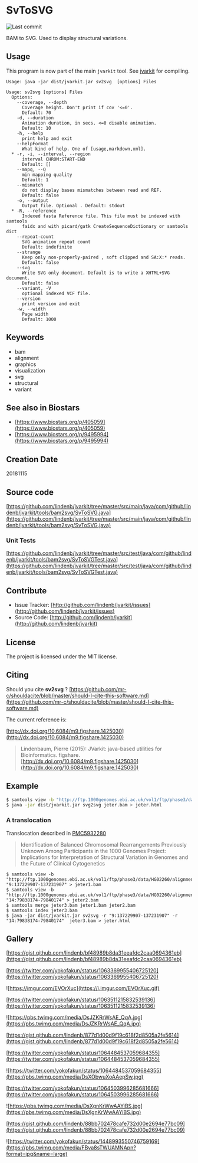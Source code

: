 # SvToSVG

![Last commit](https://img.shields.io/github/last-commit/lindenb/jvarkit.png)

BAM to SVG. Used to display structural variations.


## Usage


This program is now part of the main `jvarkit` tool. See [jvarkit](JvarkitCentral.md) for compiling.


```
Usage: java -jar dist/jvarkit.jar sv2svg  [options] Files

Usage: sv2svg [options] Files
  Options:
    --coverage, --depth
      Coverage height. Don't print if cov '<=0'.
      Default: 70
    -d, --duration
      Animation duration, in secs. <=0 disable animation.
      Default: 10
    -h, --help
      print help and exit
    --helpFormat
      What kind of help. One of [usage,markdown,xml].
  * -r, -i, --interval, --region
      interval CHROM:START-END
      Default: []
    --mapq, --Q
      min mapping quality
      Default: 1
    --mismatch
      do not display bases mismatches between read and REF.
      Default: false
    -o, --output
      Output file. Optional . Default: stdout
  * -R, --reference
      Indexed fasta Reference file. This file must be indexed with samtools 
      faidx and with picard/gatk CreateSequenceDictionary or samtools dict
    --repeat-count
      SVG animation repeat count
      Default: indefinite
    --strange
      Keep only non-properly-paired , soft clipped and SA:X:* reads.
      Default: false
    --svg
      Write SVG only document. Default is to write a XHTML+SVG document.
      Default: false
    --variant, -V
      optional indexed VCF file.
    --version
      print version and exit
    -w, --width
      Page width
      Default: 1000

```


## Keywords

 * bam
 * alignment
 * graphics
 * visualization
 * svg
 * structural
 * variant



## See also in Biostars

 * [https://www.biostars.org/p/405059](https://www.biostars.org/p/405059)
 * [https://www.biostars.org/p/9495994](https://www.biostars.org/p/9495994)



## Creation Date

20181115

## Source code 

[https://github.com/lindenb/jvarkit/tree/master/src/main/java/com/github/lindenb/jvarkit/tools/bam2svg/SvToSVG.java](https://github.com/lindenb/jvarkit/tree/master/src/main/java/com/github/lindenb/jvarkit/tools/bam2svg/SvToSVG.java)

### Unit Tests

[https://github.com/lindenb/jvarkit/tree/master/src/test/java/com/github/lindenb/jvarkit/tools/bam2svg/SvToSVGTest.java](https://github.com/lindenb/jvarkit/tree/master/src/test/java/com/github/lindenb/jvarkit/tools/bam2svg/SvToSVGTest.java)


## Contribute

- Issue Tracker: [http://github.com/lindenb/jvarkit/issues](http://github.com/lindenb/jvarkit/issues)
- Source Code: [http://github.com/lindenb/jvarkit](http://github.com/lindenb/jvarkit)

## License

The project is licensed under the MIT license.

## Citing

Should you cite **sv2svg** ? [https://github.com/mr-c/shouldacite/blob/master/should-I-cite-this-software.md](https://github.com/mr-c/shouldacite/blob/master/should-I-cite-this-software.md)

The current reference is:

[http://dx.doi.org/10.6084/m9.figshare.1425030](http://dx.doi.org/10.6084/m9.figshare.1425030)

> Lindenbaum, Pierre (2015): JVarkit: java-based utilities for Bioinformatics. figshare.
> [http://dx.doi.org/10.6084/m9.figshare.1425030](http://dx.doi.org/10.6084/m9.figshare.1425030)


## Example

```bash
$ samtools view -b "http://ftp.1000genomes.ebi.ac.uk/vol1/ftp/phase3/data/NA20845/high_coverage_alignment/NA20845.wgs.ILLUMINA.bwa.GIH.high_cov_pcr_free.20140203.bam" "7:8352157-8356597" > jeter.bam && samtools index jeter.bam
$ java -jar dist/jvarkit.jar svg2svg jeter.bam > jeter.html
```

### A translocation


Translocation described in [PMC5932280](https://www.ncbi.nlm.nih.gov/pmc/articles/PMC5932280/)

> Identification of Balanced Chromosomal Rearrangements Previously Unknown Among Participants in the 1000 Genomes Project: Implications for Interpretation of Structural Variation in Genomes and the Future of Clinical Cytogenetics

```
$ samtools view -b "http://ftp.1000genomes.ebi.ac.uk/vol1/ftp/phase3/data/HG02260/alignment/HG02260.mapped.ILLUMINA.bwa.PEL.low_coverage.20130415.bam" "9:137229907-137231907" > jeter1.bam
$ samtools view -b "http://ftp.1000genomes.ebi.ac.uk/vol1/ftp/phase3/data/HG02260/alignment/HG02260.mapped.ILLUMINA.bwa.PEL.low_coverage.20130415.bam" "14:79838174-79840174" > jeter2.bam
$ samtools merge jeter3.bam jeter1.bam jeter2.bam
$ samtools index jeter3.bam
$ java -jar dist/jvarkit.jar sv2svg -r "9:137229907-137231907" -r "14:79838174-79840174"  jeter3.bam > jeter.html
```


## Gallery

[https://gist.github.com/lindenb/bf48989b8da31eeafdc2caa0694361eb](https://gist.github.com/lindenb/bf48989b8da31eeafdc2caa0694361eb)

[https://twitter.com/yokofakun/status/1063369955406725120](https://twitter.com/yokofakun/status/1063369955406725120)

![https://imgur.com/EVOrXuc](https://i.imgur.com/EVOrXuc.gif)

[https://twitter.com/yokofakun/status/1063511215832539136](https://twitter.com/yokofakun/status/1063511215832539136)

![https://pbs.twimg.com/media/DsJZKRrWsAE_QqA.jpg](https://pbs.twimg.com/media/DsJZKRrWsAE_QqA.jpg)

[https://gist.github.com/lindenb/877d1d00d9f19c618f2d8505a2fe5614](https://gist.github.com/lindenb/877d1d00d9f19c618f2d8505a2fe5614)

[https://twitter.com/yokofakun/status/1064484537059684355](https://twitter.com/yokofakun/status/1064484537059684355)

![https://twitter.com/yokofakun/status/1064484537059684355](https://pbs.twimg.com/media/DsXObwuXoAAepSw.jpg)

[https://twitter.com/yokofakun/status/1064503996285681666](https://twitter.com/yokofakun/status/1064503996285681666)

![https://pbs.twimg.com/media/DsXgnKrWwAAYiBS.jpg](https://pbs.twimg.com/media/DsXgnKrWwAAYiBS.jpg)


[https://gist.github.com/lindenb/88bb702478cafe732d00e2694e77bc09](https://gist.github.com/lindenb/88bb702478cafe732d00e2694e77bc09)

![https://twitter.com/yokofakun/status/1448993550746759169](https://pbs.twimg.com/media/FBva8sTWUAMNApn?format=jpg&name=large)


